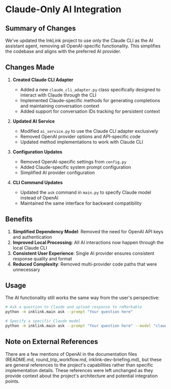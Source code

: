 # Claude-Only AI Integration

## Summary of Changes

We've updated the InkLink project to use only the Claude CLI as the AI assistant agent, removing all OpenAI-specific functionality. This simplifies the codebase and aligns with the preferred AI provider.

## Changes Made

1. **Created Claude CLI Adapter**
   - Added a new `claude_cli_adapter.py` class specifically designed to interact with Claude through the CLI
   - Implemented Claude-specific methods for generating completions and maintaining conversation context
   - Added support for conversation IDs tracking for persistent context

2. **Updated AI Service**
   - Modified `ai_service.py` to use the Claude CLI adapter exclusively
   - Removed OpenAI provider options and API-specific code
   - Updated method implementations to work with Claude CLI

3. **Configuration Updates**
   - Removed OpenAI-specific settings from `config.py`
   - Added Claude-specific system prompt configuration
   - Simplified AI provider configuration

4. **CLI Command Updates**
   - Updated the `ask` command in `main.py` to specify Claude model instead of OpenAI
   - Maintained the same interface for backward compatibility

## Benefits

1. **Simplified Dependency Model**: Removed the need for OpenAI API keys and authentication
2. **Improved Local Processing**: All AI interactions now happen through the local Claude CLI
3. **Consistent User Experience**: Single AI provider ensures consistent response quality and format
4. **Reduced Complexity**: Removed multi-provider code paths that were unnecessary

## Usage

The AI functionality still works the same way from the user's perspective:

```bash
# Ask a question to Claude and upload response to reMarkable
python -m inklink.main ask --prompt "Your question here"

# Specify a specific Claude model
python -m inklink.main ask --prompt "Your question here" --model "claude-3-opus-20240229"
```

## Note on External References

There are a few mentions of OpenAI in the documentation files (README.md, round_trip_workflow.md, inklink-dev-briefing.md), but these are general references to the project's capabilities rather than specific implementation details. These references were left unchanged as they provide context about the project's architecture and potential integration points.